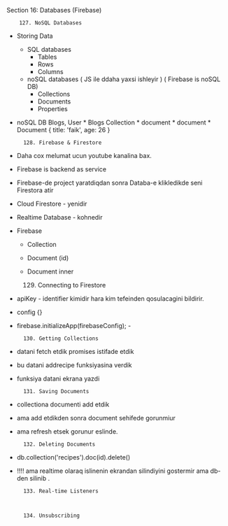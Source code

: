 Section 16: Databases (Firebase)


        127. NoSQL Databases

* Storing Data
    * SQL databases
        * Tables 
        * Rows
        * Columns
    * noSQL databases ( JS ile ddaha yaxsi ishleyir ) ( Firebase is noSQL DB)
        * Collections
        * Documents
        * Properties

* noSQL DB
    Blogs, User
        * Blogs Collection 
            * document
            * document
                * Document {
                    title: 'faik',
                    age: 26
                    }

        128. Firebase & Firestore

* Daha cox melumat ucun youtube kanalina bax.
* Firebase is backend as service
* Firebase-de project yaratdiqdan sonra Databa-e klikledikde seni Firestora atir 
* Cloud Firestore - yenidir
* Realtime Database - kohnedir
* Firebase 
    * Collection
    * Document (id)
    * Document inner




        129. Connecting to Firestore

* apiKey - identifier kimidir hara kim tefeinden qosulacagini bildirir.
* config {}
* firebase.initializeApp(firebaseConfig); - 




        130. Getting Collections

* datani fetch etdik promises istifade etdik
* bu datani addrecipe funksiyasina verdik
* funksiya datani ekrana yazdi 



        131. Saving Documents

* collectiona documenti add etdik
* ama add etdikden sonra document sehifede gorunmiur
* ama refresh etsek gorunur eslinde.


        132. Deleting Documents

* db.collection('recipes').doc(id).delete()
* !!!! ama realtime olaraq islinenin ekrandan 
silindiyini gostermir ama db-den silinib .



        133. Real-time Listeners



        134. Unsubscribing
